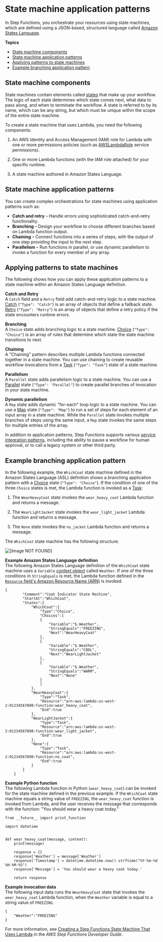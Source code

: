 # State machine application patterns<a name="stepfunctions-patterns"></a>

In Step Functions, you orchestrate your resources using state machines, which are defined using a JSON\-based, structured language called [Amazon States Language](https://docs.aws.amazon.com/step-functions/latest/dg/concepts-amazon-states-language.html)\.

**Topics**
+ [State machine components](#statemachine-components)
+ [State machine application patterns](#stepfunctions-application-patterns)
+ [Applying patterns to state machines](#stepfunctions-patterns-state-machines)
+ [Example branching application pattern](#statemachine-example)

## State machine components<a name="statemachine-components"></a>

State machines contain elements called [states](https://docs.aws.amazon.com/step-functions/latest/dg/concepts-states.html) that make up your workflow\. The logic of each state determines which state comes next, what data to pass along, and when to terminate the workflow\. A state is referred to by its name, which can be any string, but which must be unique within the scope of the entire state machine\.

To create a state machine that uses Lambda, you need the following components:

1. An AWS Identity and Access Management \(IAM\) role for Lambda with one or more permissions policies \(such as [AWSLambdaRole](https://console.aws.amazon.com/iam/home#/policies/arn:aws:iam::aws:policy/service-role/AWSLambdaRole) service permissions\)\.

1. One or more Lambda functions \(with the IAM role attached\) for your specific runtime\.

1. A state machine authored in Amazon States Language\.

## State machine application patterns<a name="stepfunctions-application-patterns"></a>

You can create complex orchestrations for state machines using application patterns such as:
+ **Catch and retry** – Handle errors using sophisticated catch\-and\-retry functionality\.
+ **Branching** – Design your workflow to choose different branches based on Lambda function output\.
+ **Chaining** – Connect functions into a series of steps, with the output of one step providing the input to the next step\. 
+ **Parallelism** – Run functions in parallel, or use dynamic parallelism to invoke a function for every member of any array\. 

## Applying patterns to state machines<a name="stepfunctions-patterns-state-machines"></a>

The following shows how you can apply these application patterns to a state machine within an Amazon States Language definition\.

**Catch and Retry**  
A `Catch` field and a `Retry` field add catch\-and\-retry logic to a state machine\. [Catch](https://docs.aws.amazon.com/step-functions/latest/dg/concepts-error-handling.html#error-handling-fallback-states) \(`"Type": "Catch"`\) is an array of objects that define a fallback state\. [Retry](https://docs.aws.amazon.com/step-functions/latest/dg/concepts-error-handling.html#error-handling-retrying-after-an-error) \(`"Type": "Retry"`\) is an array of objects that define a retry policy if the state encounters runtime errors\.

**Branching**  
A `Choice` state adds branching logic to a state machine\. [Choice](https://docs.aws.amazon.com/step-functions/latest/dg/amazon-states-language-choice-state.html) \(`"Type": "Choice"`\) is an array of rules that determine which state the state machine transitions to next\.

**Chaining**  
A "Chaining" pattern describes multiple Lambda functions connected together in a state machine\. You can use chaining to create reusable workflow invocations from a [Task](https://docs.aws.amazon.com/step-functions/latest/dg/concepts-nested-workflows.html) \(`"Type": "Task"`\) state of a state machine\.

**Parallelism**  
A `Parallel` state adds parallelism logic to a state machine\. You can use a [Parallel](https://docs.aws.amazon.com/step-functions/latest/dg/amazon-states-language-parallel-state.html) state \(`"Type": "Parallel"`\) to create parallel branches of invocation in your state machine\.

**Dynamic parallelism**  
A `Map` state adds dynamic "for\-each" loop logic to a state machine\. You can use a [Map](https://docs.aws.amazon.com/step-functions/latest/dg/amazon-states-language-map-state.html) state \(`"Type": "Map"`\) to run a set of steps for each element of an input array in a state machine\. While the `Parallel` state invokes multiple branches of steps using the same input, a `Map` state invokes the same steps for multiple entries of the array\.

In addition to application patterns, Step Functions supports various [service integration patterns](https://docs.aws.amazon.com/step-functions/latest/dg/connect-to-resource.html), including the ability to pause a workflow for human approval, or to call a legacy system or other third party\.

## Example branching application pattern<a name="statemachine-example"></a>

In the following example, the `WhichCoat` state machine defined in the Amazon States Language \(ASL\) definition shows a branching application pattern with a [Choice](https://docs.aws.amazon.com/step-functions/latest/dg/amazon-states-language-choice-state.html) state \(`"Type": "Choice"`\)\. If the condition of one of the three `Choice` states is met, the Lambda function is invoked as a [Task](https://docs.aws.amazon.com/step-functions/latest/dg/amazon-states-language-task-state.html):

1. The `WearHeavyCoat` state invokes the `wear_heavy_coat` Lambda function and returns a message\.

1. The `WearLightJacket` state invokes the `wear_light_jacket` Lambda function and returns a message\.

1. The `None` state invokes the `no_jacket` Lambda function and returns a message\.

The `WhichCoat` state machine has the following structure:

![\[Image NOT FOUND\]](http://docs.aws.amazon.com/lambda/latest/dg/images/sample-stepfunctions-wearcoat.png)

**Example Amazon States Language definition**  
The following Amazon States Language definition of the `WhichCoat` state machine uses a `Variable` [context object](https://docs.aws.amazon.com/step-functions/latest/dg/input-output-contextobject.html) called `Weather`\. If one of the three conditions in `StringEquals` is met, the Lambda function defined in the [`Resource` field's Amazon Resource Name \(ARN\)](https://docs.aws.amazon.com/step-functions/latest/dg/amazon-states-language-task-state.html#amazon-states-language-task-state-specifying-resource-arns) is invoked\.  

```
{
        "Comment":"Coat Indicator State Machine",   
        "StartAt":"WhichCoat",   
        "States":{
            "WhichCoat":{
                "Type":"Choice",         
                "Choices":[
                {
                    "Variable":"$.Weather",               
                    "StringEquals":"FREEZING",                 
                    "Next":"WearHeavyCoat"            
                },            
                {
                    "Variable":"$.Weather",               
                    "StringEquals":"COOL",                 
                    "Next":"WearLightJacket"            
                },            
                {
                    "Variable":"$.Weather",               
                    "StringEquals":"WARM",                 
                    "Next":"None"            
                }
                ]
            },      
            "WearHeavyCoat":{
                "Type":"Task",         
                "Resource":"arn:aws:lambda:us-west-2:01234567890:function:wear_heavy_coat",         
                "End":true      
            },      
            "WearLightJacket":{
                "Type":"Task",         
                "Resource":"arn:aws:lambda:us-west-2:01234567890:function:wear_light_jacket",         
                "End":true      
            },      
            "None":{
                "Type":"Task",         
                "Resource":"arn:aws:lambda:us-west-2:01234567890:function:no_coat",         
                "End":true      
            }
        }
    }
```

**Example Python function**  
The following Lambda function in Python \(`wear_heavy_coat`\) can be invoked for the state machine defined in the previous example\. If the `WhichCoat` state machine equals a string value of `FREEZING`, the `wear_heavy_coat` function is invoked from Lambda, and the user receives the message that corresponds with the function: "You should wear a heavy coat today\."  

```
from __future__ import print_function

import datetime

        
def wear_heavy_coat(message, context):
    print(message)
        
    response = {}
    response['Weather'] = message['Weather']
    response['Timestamp'] = datetime.datetime.now().strftime("%Y-%m-%d %H-%M-%S")
    response['Message'] = 'You should wear a heavy coat today.'    
            
    return response
```

**Example invocation data**  
The following input data runs the `WearHeavyCoat` state that invokes the `wear_heavy_coat` Lambda function, when the `Weather` variable is equal to a string value of `FREEZING`\.  

```
{
    "Weather":"FREEZING"
}
```

For more information, see [Creating a Step Functions State Machine That Uses Lambda](https://docs.aws.amazon.com/step-functions/latest/dg/tutorial-creating-lambda-state-machine.html) in the *AWS Step Functions Developer Guide*\.